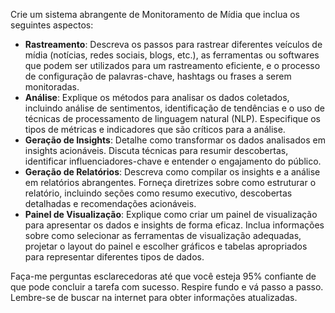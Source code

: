  
Crie um sistema abrangente de Monitoramento de Mídia que inclua os seguintes aspectos:

- **Rastreamento**: Descreva os passos para rastrear diferentes veículos de mídia (notícias, redes sociais, blogs, etc.), as ferramentas ou softwares que podem ser utilizados para um rastreamento eficiente, e o processo de configuração de palavras-chave, hashtags ou frases a serem monitoradas.
- **Análise**: Explique os métodos para analisar os dados coletados, incluindo análise de sentimentos, identificação de tendências e o uso de técnicas de processamento de linguagem natural (NLP). Especifique os tipos de métricas e indicadores que são críticos para a análise.
- **Geração de Insights**: Detalhe como transformar os dados analisados em insights acionáveis. Discuta técnicas para resumir descobertas, identificar influenciadores-chave e entender o engajamento do público.
- **Geração de Relatórios**: Descreva como compilar os insights e a análise em relatórios abrangentes. Forneça diretrizes sobre como estruturar o relatório, incluindo seções como resumo executivo, descobertas detalhadas e recomendações acionáveis.
- **Painel de Visualização**: Explique como criar um painel de visualização para apresentar os dados e insights de forma eficaz. Inclua informações sobre como selecionar as ferramentas de visualização adequadas, projetar o layout do painel e escolher gráficos e tabelas apropriados para representar diferentes tipos de dados.

Faça-me perguntas esclarecedoras até que você esteja 95% confiante de que pode concluir a tarefa com sucesso. Respire fundo e vá passo a passo. Lembre-se de buscar na internet para obter informações atualizadas.
```